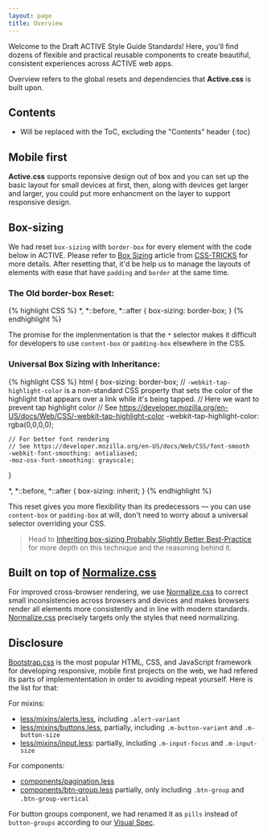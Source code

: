 ```yaml
---
layout: page
title: Overview
---
```


Welcome to the Draft ACTIVE Style Guide Standards! Here, you'll find dozens of flexible and practical reusable components to create beautiful, consistent experiences across ACTIVE web apps.

Overview refers to the global resets and dependencies that **Active.css** is built upon.

## Contents

* Will be replaced with the ToC, excluding the "Contents" header
{:toc}

## Mobile first

**Active.css** supports reponsive design out of box and you can set up the basic layout for small devices at first, then, along with devices get larger and larger, you could put more enhancment on the layer to support responsive design.

## Box-sizing

We had reset `box-sizing` with `border-box` for every element with the code below in ACTIVE. Please refer to [Box Sizing](https://css-tricks.com/box-sizing/) article from [CSS-TRICKS](https://css-tricks.com/) for more details. After resetting that, it'd be help us to manage the layouts of elements with ease that have `padding` and `border` at the same time.

### The **Old** border-box Reset:

{% highlight CSS %}
*,
*::before,
*::after {
  box-sizing: border-box;
}
{% endhighlight %}

The promise for the implenmentation is that the `*` selector makes it difficult for developers to use `content-box` or `padding-box` elsewhere in the CSS.

### Universal Box Sizing with Inheritance:

{% highlight CSS %}
html
{
    box-sizing: border-box;
    // `-webkit-tap-highlight-color` is a non-standard CSS property that sets the color of the highlight that appears over a link while it's being tapped.
    // Here we want to prevent tap highlight color
    // See https://developer.mozilla.org/en-US/docs/Web/CSS/-webkit-tap-highlight-color
    -webkit-tap-highlight-color: rgba(0,0,0,0);

    // For better font rendering
    // See https://developer.mozilla.org/en-US/docs/Web/CSS/font-smooth
    -webkit-font-smoothing: antialiased;
    -moz-osx-font-smoothing: grayscale;
}

*,
*::before,
*::after
{
    box-sizing: inherit;
}
{% endhighlight %}

This reset gives you more flexibility than its predecessors — you can use `content-box` or `padding-box` at will, don't need to worry about a universal selector overriding your CSS.

> Head to [Inheriting box-sizing Probably Slightly Better Best-Practice](https://css-tricks.com/inheriting-box-sizing-probably-slightly-better-best-practice/) for more depth on this technique and the reasoning behind it.

## Built on top of [Normalize.css](http://necolas.github.io/normalize.css/)

For improved cross-browser rendering, we use [Normalize.css](http://necolas.github.io/normalize.css/) to correct small inconsistencies across browsers and devices and makes browsers render all elements more consistently and in line with modern standards. [Normalize.css](http://necolas.github.io/normalize.css/) precisely targets only the styles that need normalizing.

## Disclosure

[Bootstrap.css](https://github.com/twbs/bootstrap) is the most popular HTML, CSS, and JavaScript framework for developing responsive, mobile first projects on the web, we had refered its parts of implemententation in order to avoiding repeat yourself. Here is the list for that:

For mixins:

- [less/mixins/alerts.less](https://gitlab.dev.activenetwork.com/fee/active.css/blob/master/less/mixins/alerts.less), including `.alert-variant`
- [less/mixins/buttons.less](https://gitlab.dev.activenetwork.com/fee/active.css/blob/master/less/mixins/buttons.less), partially, including `.m-button-variant` and `.m-button-size`
- [less/mixins/input.less](https://gitlab.dev.activenetwork.com/fee/active.css/blob/master/less/mixins/input.less): partially, including `.m-input-focus` and `.m-input-size`

For components:

- [components/pagination.less](https://gitlab.dev.activenetwork.com/fee/active.css/blob/master/less/components/pagination.less)
- [components/btn-group.less](https://gitlab.dev.activenetwork.com/fee/active.css/blob/master/less/components/pills.less) partially, only including `.btn-group` and `.btn-group-vertical`

For button groups component, we had renamed it as `pills` instead of `button-groups` according to our [Visual Spec](http://sgd.dev.activenetwork.com:3000/aui/navigation/pills).
